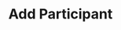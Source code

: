 ---
title: Add Participant
excerpt: >-
  Add a [Participant](#schema_participant) to a
  [Conversation](#schema_conversation).
api:
  file: botpress-api.json
  operationId: addParticipant
deprecated: false
hidden: false
metadata:
  title: ''
  description: ''
  robots: index
next:
  description: ''
---